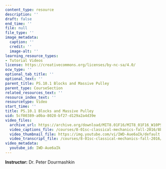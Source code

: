 ```yaml
---
content_type: resource
description: ''
draft: false
end_time: ''
file: null
file_type: ''
image_metadata:
  caption: ''
  credit: ''
  image-alt: ''
learning_resource_types:
- Tutorial Videos
license: https://creativecommons.org/licenses/by-nc-sa/4.0/
ocw_type: ''
optional_tab_title: ''
optional_text: ''
parent_title: PS.10.1 Blocks and Massive Pulley
parent_type: CourseSection
related_resources_text: ''
resource_index_text: ''
resourcetype: Video
start_time: ''
title: PS.10.1 Blocks and Massive Pulley
uid: 5cf00389-a0ba-8028-bf27-d129a2a4d39e
video_files:
  archive_url: https://archive.org/download/MIT8.01F16/MIT8_01F16_W10PS01_360p.mp4
  video_captions_file: /courses/8-01sc-classical-mechanics-fall-2016/8bde22c1807952e58dbc8d71eadf237b_IWD-Aue6aIk.vtt
  video_thumbnail_file: https://img.youtube.com/vi/IWD-Aue6aIk/default.jpg
  video_transcript_file: /courses/8-01sc-classical-mechanics-fall-2016/b26df9de8c4dedf9961ad7ddc7660da5_IWD-Aue6aIk.pdf
video_metadata:
  youtube_id: IWD-Aue6aIk
---
```

**Instructor:** Dr. Peter Dourmashkin